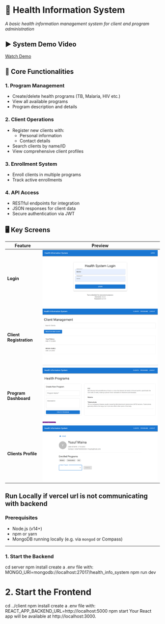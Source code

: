 # 🏥 Health Information System

*A basic health information management system for client and program administration*

## ▶️ System Demo Video
[Watch Demo](./client/public/Demo.mp4)
## 📌 Core Functionalities

### 1. Program Management
- Create/delete health programs (TB, Malaria, HIV etc.)
- View all available programs
- Program description and details

### 2. Client Operations
- Register new clients with:
  - Personal information
  - Contact details
- Search clients by name/ID
- View comprehensive client profiles

### 3. Enrollment System
- Enroll clients in multiple programs
- Track active enrollments

### 4. API Access
- RESTful endpoints for integration
- JSON responses for client data
- Secure authentication via JWT

## 🖥️ Key Screens

| Feature | Preview |
|---------|---------|
| **Login** | ![Login Screen](/client/public/images/login.png) |
| **Client Registration** | ![Registration](/client/public/images/clients.png) |
| **Program Dashboard** | ![Programs](/client/public/images/programs.png) |
| **Clients Profile** | ![Programs](/client/public/images/clientsProfile.png) |

## Run Locally if vercel url is not communicating with backend

### Prerequisites
- Node.js (v14+)
- npm or yarn
- MongoDB running locally (e.g. via `mongod` or Compass)

---

### 1. Start the Backend

cd server
npm install
 create a .env file with:
   MONGO_URI=mongodb://localhost:27017/health_info_system
npm run dev

# 2. Start the Frontend
cd ../client
npm install
create a .env file with:
  REACT_APP_BACKEND_URL=http://localhost:5000
npm start
Your React app will be available at http://localhost:3000.
